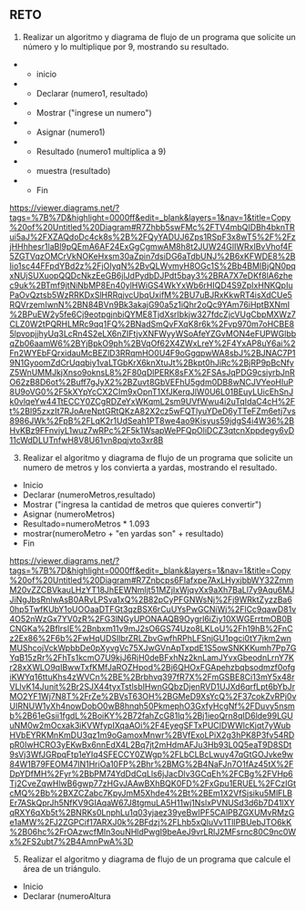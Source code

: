 ## RETO
1. Realizar un algoritmo y diagrama de flujo de un programa que solicite un número y lo multiplique por 9, mostrando su resultado.
  
  * - inicio
  * - Declarar (numero1, resultado)
  * - Mostrar ("ingrese un numero")
  * - Asignar (numero1)
  * - Resultado (numero1 multiplica a 9)
  * - muestra (resultado)
  * - Fin
  
https://viewer.diagrams.net/?tags=%7B%7D&highlight=0000ff&edit=_blank&layers=1&nav=1&title=Copy%20of%20Untitled%20Diagram#R7Zhbb5swFMc%2FTV4mbQIDBh4bknTRui5aJ%2FXZAQdoDc4ck8s%2B%2FQyYADUJ6Zps1RSpF3x8wT5%2F%2FzjHHhhesr1laBl9pQEmA6AF24ExGgCgmwAM8h8t2JUW24GlIWRxIBvVhof4F5ZGTVqzOMCrVkNOKeHxsm30aZpin7dsiDG6aTdbUNJ%2B6xKFWDE8%2BIio1sc44FFpdYBd2z%2FjOIyqN%2BvQLWvmyH8OGc1S%2Bb4BMIBjQN0pqxNUjSUXuopQQDcNkzEeGB6jlJdPydbDJPdt5bay3%2BRA7X7eDKf8lA6zhec9uk%2BTmf9jtNiNbMP8En40ylHWiGS4WkYxWb6rHIQD4S9ZpIxHNKQpIuPaOvQztsb5WzRRKDxSlHRRqjvcUbqUxifM%2BU7uBJRxKkwRT4isXdCUe5RQVrzemIwnN%2BN84BVn9Bk3akajG90a5z1iQhr2oQc9YAm76iHptBXNmI%2BPuEW2y5fe6Cj9eotpgjnbiQYME8TjdXsrIbkjw327fdcZjcVUgCbpMXWz7CLZ0W2tPQRHLMRc9qq1FQ%2BNadSmQvFXqK8r6k%2Fvp970m7oHCBE85lpvopjjhyUq3LcRn4S2eLX6nZIFtjvXNFWyyWSoAfeYZGvMON4eFUPWGlbbqZb06aamW6%2BYjBpkO9ph%2BVqOf62X4ZWxLreY%2F4YxAP8uY6ai%2Fn2WYEbFQrxidauMcBEZlD3RRqmHO0U4F9oGgqpwWA8sbJ%2BJNAC7P19N1GyoomZdCrUqqbiy1vaLTGbKrX6knXtuJt%2Bkpt0hJiRc%2BjRP9pBcNfyZ5WnUMMJkjXnso9oknsL8%2F80qDlPERK8sFX%2FSAsJqPDG9csiyrbJnRO62zB8D6ot%2Buff7gJyX2%2BZuvt8GbVEFhU5gdm0DB8wNCJVYeoHIuP8U9oVG0%2F5kXYpYcCX2CIm9xOpnT1XfJKerqJlW0U6L01BEuyLUicEhSnJk0vlqeYw44TtECCY0ZCgRDZeYxWKqmL2sm9UVfWwu4i2uTqIdaC4cH%2Ft%2Bl95zxzIt7RJoAreNptGRtQKzA82X2cz5wFQTlyuYDeD6yTTeFZm6etj7vs8986JWk%2FpB%2FLqK2r1UdSeah1PT8we4ao9Kisyus59jdgS4i4W36%2BHvKBz9FFnviyL1wuz7wRPc%2F5k1WsapWePFQpOliDCZ3qtcnXppdegy6vD11cWdDLUTnfwH8V8U61vn8pqjvto3xr8B
 
3. Realizar el algoritmo y diagrama de flujo de un programa que solicite un numero de metros y los convierta a yardas, mostrando el resultado.

* Inicio
* Declarar (numeroMetros,resultado)
* Mostrar ("ingresa la cantidad de metros que quieres convertir")
* Asignar (numeroMetros)
* Resultado=numeroMetros * 1.093
* mostrar(numeroMetro + "en yardas son" + resultado)
* Fin

https://viewer.diagrams.net/?tags=%7B%7D&highlight=0000ff&edit=_blank&layers=1&nav=1&title=Copy%20of%20Untitled%20Diagram#R7Znbcps6FIafxpe7AxLHyxjbbWY32ZmmM20vZZCBVkauLHzYT18JhEEWNmljt51MZjIxWjqvXx9aXh7BaLl7y9Aqu6MJJiNgJbsRnIwAsB0ARvLPSva1xQ%2B82pCyPFGNWsNj%2Fj9WRktZyzzBa60hp5TwfKUbY1oUOOaaDTFGt3qzBSX6rCuUYsPwGCNiWj%2FlCc9qawD81v4O52nWzGx7YV0zR%2FG3lNGyUPONAAQB9Oygrl6iZiy10XWGErrtmOB0BCNGKa%2BflrsIE%2Bnbxm11v9mJ2sO6GS74Uzo8LKLoU%2Fh19hB%2FnCz2Ex86%2F6b%2FwHqUDSIlbrZRLZbvGwfhRPhLFSnjGU1pgci0tY7jkm2wnMUShcojVckWpbbDe0pXyvgVc75XJwGVnApTxpdE1S5owSNKKKumh7Pp7GYqB15zRr%2FhTs1kcmO7U9kjJ6RjH0deBFxhNz2knLamJYvxGbeodnLrnY7Kr28xXWLO9qIBwwTxfKMfJaROZHpod%2Bj6QHOxFGApehzbqbsodmzf0ofgiKWYq16ttuKhs4zWVCn%2BE%2Brbhvq397fR7X%2FmGSBE8Ci13mY5x48rVLlvK14Junit%2Br2SJX44tyxTstlsbIHwnGQbzDjenRVD1UJXd6qrfLpt6bYbJrMO2YF1Wj7N8T%2FrZe%2BVsT63OH%2BGMeD9XsYcQ%2F37cokZvRPj0vUIRNUW1yXh4nowDobO0wB8hnqh50PkmephO3GxfyHcgNf%2FDuvy5nsmb%2B61eGsii1fgdL%2BoiKY%2B72fahZcG81lq%2Bj1ieoQrn8qID6lde99LGUuNM0w2mOcxak3iKVWfypIXqaAOi%2F4EyegSFTxPUCIDWWlcKjqt7yWubHVbEYRKMnKmDU3qz1m9oGamoxMnwr%2BVfExoLPiX2g3hPK8P3fv54RDpR0IwHCRO3yEKwBx6nnEdX4L2Bq7jt2mHdmAFJu3Hb93L0Q5eaT9D8SDt9sVj3WfJGRpqFtp1eYIq4SFECCY0ZWgp%2FLbCLBcLwuy47qGtGOJvke9w84W1B79FEOM47lN1HriOa10FP%2Bhr%2BMG%2B4NaFJn7O1fAz45tX%2FDpYDfMH%2Fyr%2BbPM74YdDdCqLls6jJacDlv3GCqEh%2FCBg%2FVHp6Tj2CveZqwHlwB6gwp77zHGvJAAwBXhBQK0FD%2FxGpu1ERUEL%2FCzIGtcMQ%2Bb%2BXZCZabc7KpyJmM5Xhde4%2Bt%2BEm1X2VfSjsiku5MlFLBEr7ASkQprJh5NfKV9GIAqaW67J8tgmuLA5H11wj1NslxPVNUSd3d6b7D41lXYqRXY6qXb5t%2BNRKs0LnphLu1q03yjaez39yeBwIPF5CAlPBZGXUMvRMzGe1aMW%2FJ2ZGPCif17ARXJ0k%2BFdzj%2FLhb5xQluVv1TlIPBUebJTO6kK%2B06hc%2FrOAzwcfMIn3ouNHldPwgI9beAeJ9vrLRlJ2MFsrnc80C9nc0Wx%2FS2ubt7%2B4AmnPwA%3D

5. Realizar el algoritmo y diagrama de flujo de un programa que calcule el área de un triángulo.

* Inicio
* Declarar (numeroAltura
